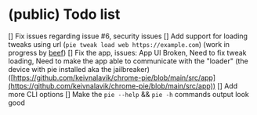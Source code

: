 # (public) Todo list

[] Fix issues regarding issue #6, security issues
[] Add support for loading tweaks using url (`pie tweak load web https://example.com`) (work in progress by [beef](https://github.com/mrbeef777))
[] Fix the app, issues: App UI Broken, Need to fix tweak loading, Need to make the app able to communicate with the "loader" (the device with pie installed aka the jailbreaker)([https://github.com/keivnalavik/chrome-pie/blob/main/src/app](https://github.com/keivnalavik/chrome-pie/blob/main/src/app))
[] Add more CLI options
[] Make the `pie --help` && `pie -h` commands output look good

